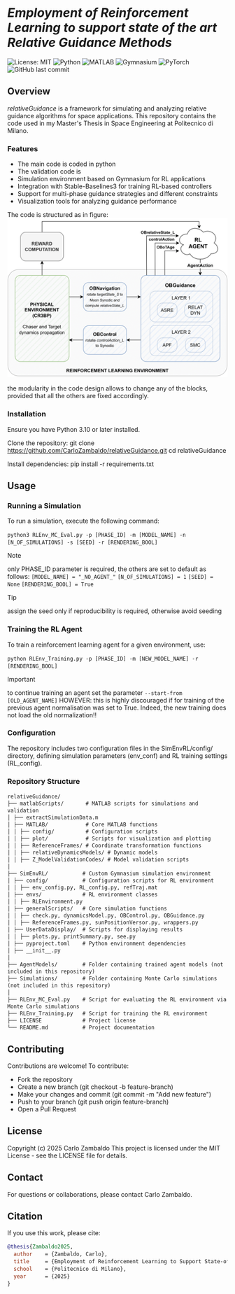 # _Employment of Reinforcement Learning to support state of the art Relative Guidance Methods_ #
![License: MIT](https://img.shields.io/badge/License-MIT-yellow.svg?logo=copyright)
![Python](https://img.shields.io/badge/Python-3.12-blue?logo=python)
![MATLAB](https://img.shields.io/badge/MATLAB-R2024b-orange?logo=mathworks)
![Gymnasium](https://img.shields.io/badge/Gymnasium-RL%20Env-green?logo=openai)
![PyTorch](https://img.shields.io/badge/PyTorch-ML-red?logo=pytorch)
![GitHub last commit](https://img.shields.io/github/last-commit/CarloZambaldo/relativeGuidance?logo=github)

## Overview
_relativeGuidance_ is a framework for simulating and analyzing relative guidance algorithms for space applications. This repository contains the code used in my Master's Thesis in Space Engineering at Politecnico di Milano.

### Features
- The main code is coded in python
- The validation code is 
- Simulation environment based on Gymnasium for RL applications
- Integration with Stable-Baselines3 for training RL-based controllers
- Support for multi-phase guidance strategies and different constraints
- Visualization tools for analyzing guidance performance

The code is structured as in figure:
![Code structure and modularity](images/RLFramework.png)

the modularity in the code design allows to change any of the blocks, provided that all the others are fixed accordingly.

### Installation
Ensure you have Python 3.10 or later installed.

Clone the repository:
    git clone https://github.com/CarloZambaldo/relativeGuidance.git
    cd relativeGuidance

Install dependencies:
    pip install -r requirements.txt

## Usage

### Running a Simulation 
To run a simulation, execute the following command:

```python3 RLEnv_MC_Eval.py -p [PHASE_ID] -m [MODEL_NAME] -n [N_OF_SIMULATIONS] -s [SEED] -r [RENDERING_BOOL]```

> [!NOTE]
> only PHASE_ID parameter is required, the others are set to default as follows:
> ```[MODEL_NAME] = "_NO_AGENT_"```
> ```[N_OF_SIMULATIONS] = 1```
> ```[SEED] = None```
> ```[RENDERING_BOOL] = True```

> [!TIP]
> assign the seed only if reproducibility is required, otherwise avoid seeding

### Training the RL Agent
To train a reinforcement learning agent for a given environment, use:

```python RLEnv_Training.py -p [PHASE_ID] -m [NEW_MODEL_NAME] -r [RENDERING_BOOL]```

> [!IMPORTANT]
> to continue training an agent set the parameter ```--start-from [OLD_AGENT_NAME]```
> HOWEVER: this is highly discouraged if for training of the previous agent normalisation was set to True. Indeed, the new training does not load the old normalization!!

### Configuration
The repository includes two configuration files in the SimEnvRL/config/ directory, defining simulation parameters (env_conf) and RL training settings (RL_config).


### Repository Structure
    relativeGuidance/
    ├── matlabScripts/       # MATLAB scripts for simulations and validation
    │ ├── extractSimulationData.m
    │ ├── MATLAB/            # Core MATLAB functions
    │ │ ├── config/          # Configuration scripts
    │ │ ├── plot/            # Scripts for visualization and plotting
    │ │ ├── ReferenceFrames/ # Coordinate transformation functions
    │ │ ├── relativeDynamicsModels/ # Dynamic models
    │ │ ├── Z_ModelValidationCodes/ # Model validation scripts
    │
    ├── SimEnvRL/           # Custom Gymnasium simulation environment
    │ ├── config/           # Configuration scripts for RL environment
    │ │ ├── env_config.py, RL_config.py, refTraj.mat
    │ ├── envs/             # RL environment classes
    │ │ ├── RLEnvironment.py
    │ ├── generalScripts/   # Core simulation functions
    │ │ ├── check.py, dynamicsModel.py, OBControl.py, OBGuidance.py
    │ │ ├── ReferenceFrames.py, sunPositionVersor.py, wrappers.py
    │ ├── UserDataDisplay/  # Scripts for displaying results
    │ │ ├── plots.py, printSummary.py, see.py
    │ ├── pyproject.toml    # Python environment dependencies
    │ ├── __init__.py
    │
    ├── AgentModels/        # Folder containing trained agent models (not included in this repository)
    ├── Simulations/        # Folder containing Monte Carlo simulations (not included in this repository)
    │
    ├── RLEnv_MC_Eval.py    # Script for evaluating the RL environment via Monte Carlo simulations
    ├── RLEnv_Training.py   # Script for training the RL environment
    ├── LICENSE             # Project license
    └── README.md           # Project documentation

## Contributing
Contributions are welcome! To contribute:
- Fork the repository
- Create a new branch (git checkout -b feature-branch)
- Make your changes and commit (git commit -m "Add new feature")
- Push to your branch (git push origin feature-branch)
- Open a Pull Request

## License
Copyright (c) 2025 Carlo Zambaldo
This project is licensed under the MIT License - see the LICENSE file for details.

## Contact
For questions or collaborations, please contact Carlo Zambaldo.

## Citation
If you use this work, please cite:
```bibtex
@thesis{Zambaldo2025,
  author    = {Zambaldo, Carlo},
  title     = {Employment of Reinforcement Learning to Support State-of-the-Art Relative Guidance Methods},
  school    = {Politecnico di Milano},
  year      = {2025}
}
